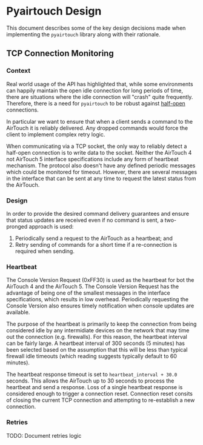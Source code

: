 # Pyairtouch Design

This document describes some of the key design decisions made when implementing the `pyairtouch` library along with their rationale.

## TCP Connection Monitoring

### Context
Real world usage of the API has highlighted that, while some environments can happily maintain the open idle connection for long periods of time, there are situations where the idle connection will "crash" quite frequently.
Therefore, there is a need for `pyairtouch` to be robust against [half-open](https://en.wikipedia.org/wiki/TCP_half-open) connections.

In particular we want to ensure that when a client sends a command to the AirTouch it is reliably delivered.
Any dropped commands would force the client to implement complex retry logic.

When communicating via a TCP socket, the only way to reliably detect a half-open connection is to write data to the socket.
Neither the AirTouch 4 not AirTouch 5 interface specifications include any form of heartbeat mechanism.
The protocol also doesn't have any defined periodic messages which could be monitored for timeout.
However, there are several messages in the interface that can be sent at any time to request the latest status from the AirTouch.

### Design
In order to provide the desired command delivery guarantees and ensure that status updates are received even if no command is sent, a two-pronged approach is used:
1. Periodically send a request to the AirTouch as a heartbeat; and
2. Retry sending of commands for a short time if a re-connection is required when sending.

### Heartbeat
The Console Version Request (0xFF30) is used as the heartbeat for bot the AirTouch 4 and the AirTouch 5.
The Console Version Request has the advantage of being one of the smallest messages in the interface specifications, which results in low overhead.
Periodically requesting the Console Version also ensures timely notification when console updates are available.

The purpose of the heartbeat is primarily to keep the connection from being considered idle by any intermidiate devices on the network that may time out the connection (e.g. firewalls).
For this reason, the heartbeat interval can be fairly large.
A heartbeat interval of 300 seconds (5 minutes) has been selected based on the assumption that this will be less than typical firewall idle timeouts (which reading suggests typically default to 60 minutes).

The heartbeat response timeout is set to `heartbeat_interval + 30.0` seconds.
This allows the AirTouch up to 30 seconds to process the heartbeat and send a response.
Loss of a single heartbeat response is considered enough to trigger a connection reset.
Connection reset consits of closing the current TCP connection and attempting to re-establish a new connection.

### Retries
TODO: Document retries logic